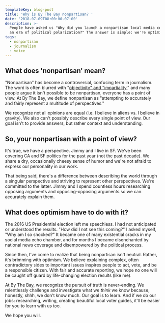 ```yaml
---
templateKey: blog-post
title: 'Why is By The Bay nonpartisan? '
date: '2018-07-09T08:00:00-07:00'
description: >-
  People have asked us "Why did you launch a nonpartisan local media company in
  an era of political polarization?" The answer is simple: we're optimists.
tags:
  - nonpartisan
  - journalism
  - voice
---
```

## What does 'nonpartisan' mean?

"Nonpartisan" has become a controversial, confusing term in journalism. The word is often blurred with "[objectivity" and "impartiality](http://pressthink.org/2010/11/the-view-from-nowhere-questions-and-answers/)," and many people argue it isn't possible to be nonpartisan, everyone has a point of view. At By The Bay, we define nonpartisan as "attempting to accurately and fairly represent a multitude of perspectives." 

We recognize not all opinions are equal (i.e. I believe in aliens vs. I believe in gravity). We also can't possibly describe every single point of view. Our goal isn't to provide answers, but rather context and understanding. 

## So, your nonpartisan with a point of view? 

It's true, we have a perspective. Jimmy and I live in SF. We've been covering CA and SF politics for the past year (not the past decade). We share a dry, occasionally cheesy sense of humor and we're not afraid to express our personality in our work. 

That being said, there's a difference between describing the world through a singular perspective and striving to represent other perspectives. We're committed to the latter. Jimmy and I spend countless hours researching opposing arguments and opposing-opposing arguments so we can accurately explain them. 

## What does optimism have to do with it?

The 2016 US Presidential election left me speechless. I had not anticipated or understood the results. "How did I not see this coming?" I asked myself, "Why am I so shocked?" It became one of many existential cracks in my social media echo chamber, and for months I became disenchanted by national news coverage and disempowered by the political process.  

Since then, I've come to realize that being nonpartisan isn't neutral. Rather, it's brimming with optimism. We believe explaining complex, often contradictory sides to important issues inspires people to act, vote, and be a responsible citizen. With fair and accurate reporting, we hope no one will be caught off guard by life-changing election results (like me).   

At By The Bay, we recognize the pursuit of truth is never-ending. We relentlessly challenge and investigate what we _think_ we know because, honestly, shhh, we don't know much. Our goal is to learn. And if we do our jobs: researching, writing, creating beautiful local voter guides, it'll be easier for you to learn with us too. 

We hope you will.
